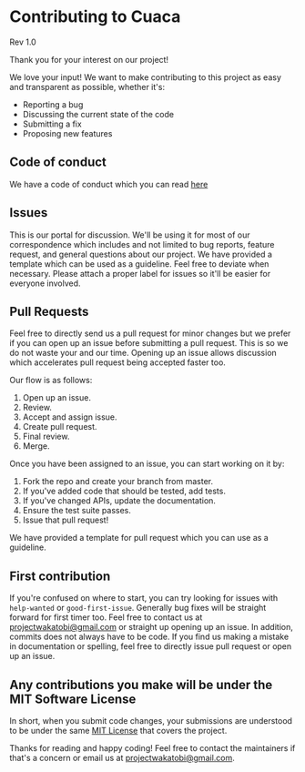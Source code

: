 # Contributing to Cuaca

Rev 1.0

Thank you for your interest on our project!

We love your input! We want to make contributing to this project as easy and transparent as possible, whether it's:

- Reporting a bug
- Discussing the current state of the code
- Submitting a fix
- Proposing new features

## Code of conduct
We have a code of conduct which you can read [here](CODE_OF_CONDUCT.md)

## Issues
This is our portal for discussion. We'll be using it for most of our correspondence which includes and not limited to bug reports, feature request, and general questions about our project. We have provided a template which can be used as a guideline. Feel free to deviate when necessary. Please attach a proper label for issues so it'll be easier for everyone involved.

## Pull Requests
Feel free to directly send us a pull request for minor changes but we prefer if you can open up an issue before submitting a pull request. This is so we do not waste your and our time. Opening up an issue allows discussion which accelerates pull request being accepted faster too.

Our flow is as follows:

1. Open up an issue.
2. Review.
3. Accept and assign issue.
4. Create pull request.
5. Final review.
6. Merge.

Once you have been assigned to an issue, you can start working on it by:

1. Fork the repo and create your branch from master.
2. If you've added code that should be tested, add tests.
3. If you've changed APIs, update the documentation.
4. Ensure the test suite passes.
5. Issue that pull request!

We have provided a template for pull request which you can use as a guideline.

## First contribution
If you're confused on where to start, you can try looking for issues with `help-wanted` or `good-first-issue`. Generally bug fixes will be straight forward for first timer too. Feel free to contact us at projectwakatobi@gmail.com or straight up opening up an issue. In addition, commits does not always have to be code. If you find us making a mistake in documentation or spelling, feel free to directly issue pull request or open up an issue.


## Any contributions you make will be under the MIT Software License
In short, when you submit code changes, your submissions are understood to be under the same [MIT License](http://choosealicense.com/licenses/mit/) that covers the project.


Thanks for reading and happy coding! Feel free to contact the maintainers if that's a concern or email us at projectwakatobi@gmail.com.